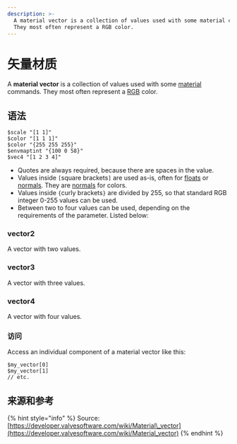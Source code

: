 ```yaml
---
description: >-
  A material vector is a collection of values used with some material commands.
  They most often represent a RGB color.
---
```


# 矢量材质

A **material vector** is a collection of values used with some [material](valve-material-type-vmt.md) commands. They most often represent a [RGB](colors/#rgb) color.

## 语法

```text
$scale "[1 1]"
$color "[1 1 1]"
$color "{255 255 255}"
$envmaptint "{100 0 58}"
$vec4 "[1 2 3 4]"
```

* Quotes are always required, because there are spaces in the value.
* Values inside `[`square brackets`]` are used as-is, often for [floats](https://developer.valvesoftware.com/wiki/Float) or [normals](https://developer.valvesoftware.com/wiki/Normal). They are [normals](https://developer.valvesoftware.com/wiki/Normal) for colors.
* Values inside `{`curly brackets`}` are divided by 255, so that standard RGB integer 0-255 values can be used.
* Between two to four values can be used, depending on the requirements of the parameter. Listed below:

### **vector2**

A vector with two values.

### **vector3**

A vector with three values.

### **vector4**

A vector with four values.

### 访问

Access an individual component of a material vector like this:

```text
$my_vector[0]
$my_vector[1]
// etc.
```

## 来源和参考

{% hint style="info" %}
Source: [https://developer.valvesoftware.com/wiki/Material\_vector](https://developer.valvesoftware.com/wiki/Material_vector)
{% endhint %}

